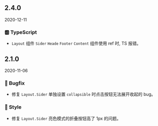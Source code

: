 ## 2.4.0

2020-12-11

### 🆎 TypeScript

- `Layout` 组件 `Sider` `Heade` `Footer` `Content` 组件使用 ref 时, TS 报错。

## 2.1.0

2020-11-06

### 🐛 Bugfix

- 修复 `Layout.Sider` 单独设置 `collapsible` 时点击按钮无法展开收起的 bug。

### 💅 Style

- 修复 `Layout.Sider` 亮色模式的折叠按钮高了 1px 的问题。



